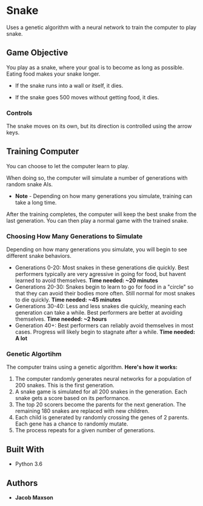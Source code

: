 # Snake

Uses a genetic algorithm with a neural network to train the computer to play snake.

## Game Objective

You play as a snake, where your goal is to become as long as possible.
Eating food makes your snake longer.

* If the snake runs into a wall or itself, it dies.

* If the snake goes 500 moves without getting food, it dies.

### Controls

The snake moves on its own, but its direction is controlled using the arrow keys.

## Training Computer

You can choose to let the computer learn to play.

When doing so, the computer will simulate a number of generations with random snake AIs.

* **Note** - Depending on how many generations you simulate, training can take a long time.

After the training completes, the computer will keep the best snake from the last generation. You can then play a normal game with the trained snake.

### Choosing How Many Generations to Simulate

Depending on how many generations you simulate, you will begin to see different snake behaviors.

* Generations 0-20: Most snakes in these generations die quickly. Best performers typically are very agressive in going for food, but havent learned to avoid themselves. **Time needed: ~20 minutes**
* Generations 20-30: Snakes begin to learn to go for food in a "circle" so that they can avoid their bodies more often. Still normal for most snakes to die quickly. **Time needed: ~45 minutes**
* Generations 30-40: Less and less snakes die quickly, meaning each generation can take a while. Best performers are better at avoiding themselves. **Time needed: ~2 hours**
* Generation 40+: Best performers can reliably avoid themselves in most cases. Progress will likely begin to stagnate after a while. **Time needed: A lot**

### Genetic Algortihm

The computer trains using a genetic algorithm. **Here's how it works:**
1) The computer randomly generates neural networks for a population of 200 snakes. This is the first generation.
2) A snake game is simulated for all 200 snakes in the generation. Each snake gets a score based on its performance.
3) The top 20 scorers become the parents for the next generation. The remaining 180 snakes are replaced with new children.
4) Each child is generated by randomly crossing the genes of 2 parents. Each gene has a chance to randomly mutate.
5) The process repeats for a given number of generations.




## Built With

* Python 3.6

## Authors

* **Jacob Maxson** 

